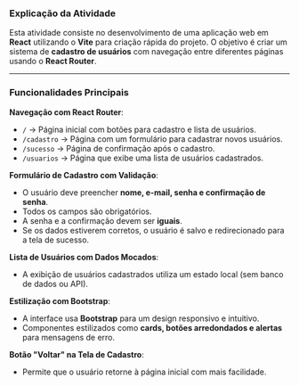 ### **Explicação da Atividade**  

Esta atividade consiste no desenvolvimento de uma aplicação web em **React** utilizando o **Vite** para criação rápida do projeto. O objetivo é criar um sistema de **cadastro de usuários** com navegação entre diferentes páginas usando o **React Router**.  

---

### **Funcionalidades Principais**  

**Navegação com React Router**:  
- `/` → Página inicial com botões para cadastro e lista de usuários.  
- `/cadastro` → Página com um formulário para cadastrar novos usuários.  
- `/sucesso` → Página de confirmação após o cadastro.  
- `/usuarios` → Página que exibe uma lista de usuários cadastrados.  

**Formulário de Cadastro com Validação**:  
- O usuário deve preencher **nome, e-mail, senha e confirmação de senha**.  
- Todos os campos são obrigatórios.  
- A senha e a confirmação devem ser **iguais**.  
- Se os dados estiverem corretos, o usuário é salvo e redirecionado para a tela de sucesso.  

**Lista de Usuários com Dados Mocados**:  
- A exibição de usuários cadastrados utiliza um estado local (sem banco de dados ou API).  

**Estilização com Bootstrap**:  
- A interface usa **Bootstrap** para um design responsivo e intuitivo.  
- Componentes estilizados como **cards, botões arredondados e alertas** para mensagens de erro.  

**Botão "Voltar" na Tela de Cadastro**:  
- Permite que o usuário retorne à página inicial com mais facilidade.  
